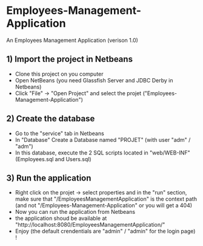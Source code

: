# Employees-Management-Application
An Employees Management Application (verison 1.0)

## 1) Import the project in Netbeans
- Clone this project on you computer
- Open NetBeans (you need Glassfish Server and JDBC Derby in Netbeans)
- Click "File" -> "Open Project" and select the projet ("Employees-Management-Application")

## 2) Create the database
- Go to the "service" tab in Netbeans
- In "Database"  Create a Database named "PROJET" (with user "adm" / "adm")
- In this database, execute the 2 SQL scripts located in "web/WEB-INF" (Employees.sql and Users.sql)

## 3) Run the application
- Right click on the projet -> select properties and in the "run" section, make sure that "/EmployeesManagementApplication" is the context 
path (and not "/Employees-Management-Application" or you will get a 404)
- Now you can run the application from Netbeans
- the application shoud be available at "http://localhost:8080/EmployeesManagementApplication/"
- Enjoy (the default crendentials are "admin" / "admin" for the login page) !

